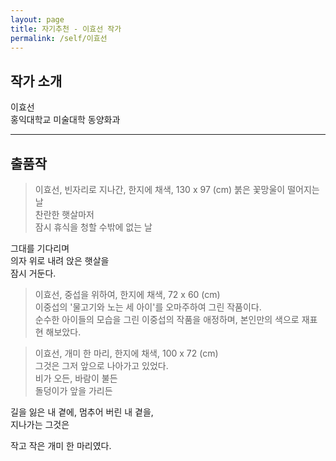 ```yaml
---
layout: page
title: 자기추천 - 이효선 작가
permalink: /self/이효선
---
```



## 작가 소개
이효선     
홍익대학교 미술대학 동양화과  

----------------------------

## 출품작

> 이효선, 빈자리로 지나간, 한지에 채색, 130 x 97 (cm) 
붉은 꽃망울이 떨어지는 날  
찬란한 햇살마저  
잠시 휴식을 청할 수밖에 없는 날  
  
그대를 기다리며  
의자 위로 내려 앉은 햇살을  
잠시 거둔다.  


> 이효선, 중섭을 위하여, 한지에 채색, 72 x 60 (cm)  
이중섭의 '물고기와 노는 세 아이'를 오마주하여 그린 작품이다.  
순수한 아이들의 모습을 그린 이중섭의 작품을 애정하며, 본인만의 색으로 재표현 해보았다.  


> 이효선, 개미 한 마리, 한지에 채색, 100 x 72 (cm)  
그것은 그저 앞으로 나아가고 있었다.  
비가 오든, 바람이 불든  
돌덩이가 앞을 가리든  
  
길을 잃은 내 곁에, 멈추어 버린 내 곁을,  
지나가는 그것은  
  
작고 작은 개미 한 마리였다.  
  
